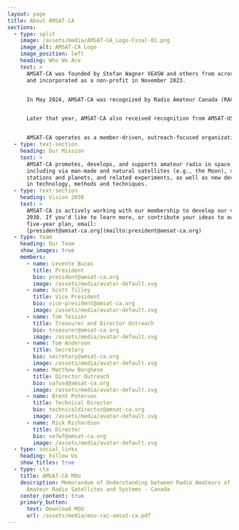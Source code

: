 ```yaml
---
layout: page
title: About AMSAT-CA
sections:
  - type: split
    image: /assets/media/AMSAT-CA_Logo-Final-01.png
    image_alt: AMSAT-CA Logo
    image_position: left
    heading: Who We Are
    text: >
      AMSAT-CA was founded by Stefan Wagner VE4SW and others from across Canada
      and incorporated as a non-profit in November 2023.


      In May 2024, AMSAT-CA was recognized by Radio Amateur Canada (RAC) as the official amateur radio satellite organization for Canada.


      Later that year, AMSAT-CA also received recognition from AMSAT-US and the organization began to take further shape.


      AMSAT-CA operates as a member-driven, outreach-focused organization that works in collaboration with partners across the world.
  - type: text-section
    heading: Our Mission
    text: >
      AMSAT-CA promotes, develops, and supports amateur radio in space,
      including via man-made and natural satellites (e.g., the Moon), space
      stations and planets, and related experiments, as well as new developments
      in technology, methods and techniques.
  - type: text-section
    heading: Vision 2030
    text: >
      AMSAT-CA is actively working with our membership to develop our vision for
      2030. If you'd like to learn more, or contribute your ideas to our
      five-year plan, email:
      [president@amsat-ca.org](mailto:president@amsat-ca.org)
  - type: team
    heading: Our Team
    show_images: true
    members:
      - name: Levente Buzas
        title: President
        bio: president@amsat-ca.org
        image: /assets/media/avatar-default.svg
      - name: Scott Tilley
        title: Vice President
        bio: vice-president@amsat-ca.org
        image: /assets/media/avatar-default.svg
      - name: Tom Tessier
        title: Treasurer and Director Outreach
        bio: treasurer@amsat-ca.org
        image: /assets/media/avatar-default.svg
      - name: Tom Anderson
        title: Secretary
        bio: secretary@amsat-ca.org
        image: /assets/media/avatar-default.svg
      - name: Matthew Borghese
        title: Director Outreach
        bio: va7usd@amsat-ca.org
        image: /assets/media/avatar-default.svg
      - name: Brent Petersen
        title: Technical Director
        bio: technicaldirector@amsat-ca.org
        image: /assets/media/avatar-default.svg
      - name: Rick Richardson
        title: Director
        bio: ve7wf@amsat-ca.org
        image: /assets/media/avatar-default.svg
  - type: social_links
    heading: Follow Us
    show_titles: true
  - type: cta
    title: AMSAT-CA MOU
    description: Memorandum of Understanding between Radio Amateurs of Canada and
      Amateur Radio Satellites and Systems - Canada
    center_content: true
    primary_button:
      text: Download MOU
      url: /assets/media/mou-rac-amsat-ca.pdf
---
```

